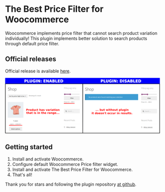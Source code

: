 # The Best Price Filter for Woocommerce

Woocommerce implements price filter that cannot search product variation individually! 
This plugin implements better solution to search products through default price filter.

## Official releases

Official release is available [here](https://wordpress.org/plugins/the-best-price-filter-for-woocommerce/).

![explenation](docs/image.png)

## Getting started

1. Install and activate Woocommerce.
2. Configure default Woocommerce Price filter widget.
3. Install and activate The Best Price Filter for Woocommerce.
4. That's all!

Thank you for stars and following the plugin repository  [at github](https://github.com/writ3it/wordpress-autoloader-plugin).